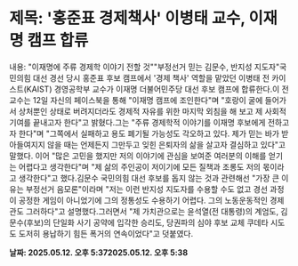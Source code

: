 # **제목: '홍준표 경제책사' 이병태 교수, 이재명 캠프 합류**

  내용: "이재명에 주류 경제학 이야기 전할 것""부정선거 믿는 김문수, 반지성 지도자"국민의힘 대선 경선 당시 홍준표 후보 캠프에서 '경제 책사' 역할을 맡았던 이병태 전 카이스트(KAIST) 경영공학부 교수가 이재명 더불어민주당 대선 후보 캠프에 합류한다.이 전 교수는 12일 자신의 페이스북을 통해 "이재명 캠프에 조인한다"며 "호랑이 굴에 들어가서 상처뿐인 상태로 버려지더라도 경제적 자유를 위한 마지막 외침을 해 보고 제 사회적 기여를 끝내고자 한다"고 밝혔다.그는 "주류 경제학적 이야기를 이재명 후보에게 전하고자 한다"며 "그쪽에서 실패하고 용도 폐기될 가능성도 각오하고 있다. 제가 믿는 바가 받아들여지지 않을 때는 언제든지 그만두고 잊힌 은퇴자의 삶을 살고자 결심하고 있다"고 말했다. 이어 "많은 고민을 했지만 저의 이야기에 관심을 보여준 여러분의 이해를 얻기는 어렵다고 생각한다"며 "제 삶의 주인공이 저이기에 모든 질책과 조롱도 저의 몫이라고 생각한다"고 했다.김문수 국민의힘 대선 후보를 돕지 않는 것과 관련해선 "가장 큰 이유는 부정선거 음모론"이라며 "저는 이런 반지성 지도자를 수용할 수도 없고 경선 과정이 공정한 게임이 아니었기에 그의 정통성도 수용하기 어렵다. 그의 노동운동적인 경제관도 그러하다"고 설명했다.그러면서 "제 가치관으로는 윤석열(전 대통령)의 계엄도, 김문수(후보)의 단일화 사기 공약에 입각한 승리도, 당권파의 심야 후보 교체 쿠데타 시도도 도저히 용납하기 힘든 폭거의 연속이었다"고 덧붙였다.

  **날짜: 2025.05.12. 오후 5:372025.05.12. 오후 5:38**